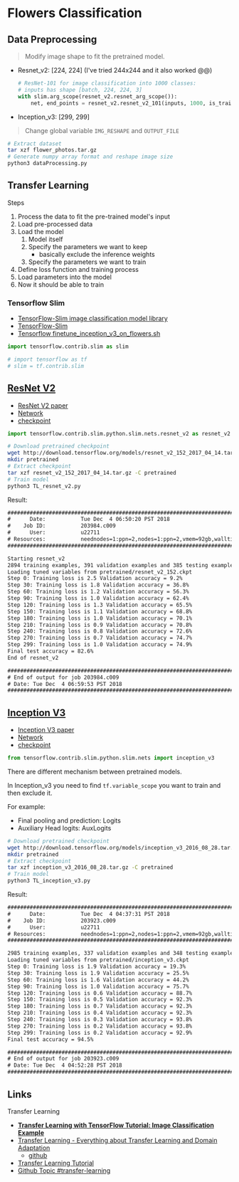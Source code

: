 # Flowers Classification

## Data Preprocessing

> Modify image shape to fit the pretrained model.

* Resnet_v2: [224, 224] (I've tried 244x244 and it also worked @@)

    ```py
    # ResNet-101 for image classification into 1000 classes:
    # inputs has shape [batch, 224, 224, 3]
    with slim.arg_scope(resnet_v2.resnet_arg_scope()):
        net, end_points = resnet_v2.resnet_v2_101(inputs, 1000, is_training=False)
    ```

* Inception_v3: [299, 299]

> Change global variable `IMG_RESHAPE` and `OUTPUT_FILE`

```sh
# Extract dataset
tar xzf flower_photos.tar.gz
# Generate numpy array format and reshape image size
python3 dataProcessing.py
```

## Transfer Learning

Steps

1. Process the data to fit the pre-trained model's input
2. Load pre-processed data
3. Load the model
    1. Model itself
    2. Specify the parameters we want to keep
        * basically exclude the inference weights
    3. Specify the parameters we want to train
4. Define loss function and training process
5. Load parameters into the model
6. Now it should be able to train

### Tensorflow Slim

* [TensorFlow-Slim image classification model library](https://github.com/tensorflow/models/tree/master/research/slim)
* [TensorFlow-Slim](https://github.com/tensorflow/tensorflow/tree/master/tensorflow/contrib/slim)
* [Tensorflow finetune_inception_v3_on_flowers.sh](https://github.com/tensorflow/models/blob/master/research/slim/scripts/finetune_inception_v3_on_flowers.sh)

```py
import tensorflow.contrib.slim as slim

# import tensorflow as tf
# slim = tf.contrib.slim
```

## [ResNet V2](TL_resnet_v2.py)

* [ResNet V2 paper](https://arxiv.org/abs/1603.05027)
* [Network](https://github.com/tensorflow/tensorflow/blob/master/tensorflow/contrib/slim/python/slim/nets/resnet_v2.py)
* [checkpoint](http://download.tensorflow.org/models/resnet_v2_152_2017_04_14.tar.gz)

```py
import tensorflow.contrib.slim.python.slim.nets.resnet_v2 as resnet_v2
```

```sh
# Download pretrained checkpoint
wget http://download.tensorflow.org/models/resnet_v2_152_2017_04_14.tar.gz
mkdir pretrained
# Extract checkpoint
tar xzf resnet_v2_152_2017_04_14.tar.gz -C pretrained
# Train model
python3 TL_resnet_v2.py
```

Result:

```txt
########################################################################
#      Date:           Tue Dec  4 06:50:20 PST 2018
#    Job ID:           203984.c009
#      User:           u22711
# Resources:           neednodes=1:ppn=2,nodes=1:ppn=2,vmem=92gb,walltime=06:00:00
########################################################################

Starting resnet_v2
2894 training examples, 391 validation examples and 385 testing examples.
Loading tuned variables from pretrained/resnet_v2_152.ckpt
Step 0: Training loss is 2.5 Validation accuracy = 9.2%
Step 30: Training loss is 1.8 Validation accuracy = 36.8%
Step 60: Training loss is 1.2 Validation accuracy = 56.3%
Step 90: Training loss is 1.0 Validation accuracy = 62.4%
Step 120: Training loss is 1.3 Validation accuracy = 65.5%
Step 150: Training loss is 1.1 Validation accuracy = 68.8%
Step 180: Training loss is 1.0 Validation accuracy = 70.1%
Step 210: Training loss is 0.9 Validation accuracy = 70.8%
Step 240: Training loss is 0.8 Validation accuracy = 72.6%
Step 270: Training loss is 0.7 Validation accuracy = 74.7%
Step 299: Training loss is 1.0 Validation accuracy = 74.9%
Final test accuracy = 82.6%
End of resnet_v2

########################################################################
# End of output for job 203984.c009
# Date: Tue Dec  4 06:59:53 PST 2018
########################################################################
```

## [Inception V3](TL_inception_v3.py)

* [Inception V3 paper](https://arxiv.org/abs/1512.00567)
* [Network](https://github.com/tensorflow/models/blob/master/research/slim/nets/inception_v3.py)
* [checkpoint](http://download.tensorflow.org/models/inception_v3_2016_08_28.tar.gz)

```py
from tensorflow.contrib.slim.python.slim.nets import inception_v3
```

There are different mechanism between pretrained models.

In Inception_v3 you need to find `tf.variable_scope` you want to train and then exclude it.

For example:

* Final pooling and prediction: Logits
* Auxiliary Head logits: AuxLogits

```sh
# Download pretrained checkpoint
wget http://download.tensorflow.org/models/inception_v3_2016_08_28.tar.gz
mkdir pretrained
# Extract checkpoint
tar xzf inception_v3_2016_08_28.tar.gz -C pretrained
# Train model
python3 TL_inception_v3.py
```

Result:

```txt
########################################################################
#      Date:           Tue Dec  4 04:37:31 PST 2018
#    Job ID:           203923.c009
#      User:           u22711
# Resources:           neednodes=1:ppn=2,nodes=1:ppn=2,vmem=92gb,walltime=06:00:00
########################################################################

2985 training examples, 337 validation examples and 348 testing examples.
Loading tuned variables from pretrained/inception_v3.ckpt
Step 0: Training loss is 1.9 Validation accuracy = 19.3%
Step 30: Training loss is 1.9 Validation accuracy = 25.5%
Step 60: Training loss is 1.6 Validation accuracy = 44.2%
Step 90: Training loss is 1.0 Validation accuracy = 75.7%
Step 120: Training loss is 0.6 Validation accuracy = 88.7%
Step 150: Training loss is 0.5 Validation accuracy = 92.3%
Step 180: Training loss is 0.7 Validation accuracy = 92.3%
Step 210: Training loss is 0.4 Validation accuracy = 92.3%
Step 240: Training loss is 0.3 Validation accuracy = 93.8%
Step 270: Training loss is 0.2 Validation accuracy = 93.8%
Step 299: Training loss is 0.2 Validation accuracy = 92.9%
Final test accuracy = 94.5%

########################################################################
# End of output for job 203923.c009
# Date: Tue Dec  4 04:52:28 PST 2018
########################################################################
```

## Links

Transfer Learning

* [**Transfer Learning with TensorFlow Tutorial: Image Classification Example**](https://lambdalabs.com/blog/transfer-learning-with-tensorflow-tutorial-image-classification-example/)
* [Transfer Learning - Everything about Transfer Learning and Domain Adaptation](http://transferlearning.xyz/)
    * [github](https://github.com/jindongwang/transferlearning)
* [Transfer Learning Tutorial](https://github.com/kwotsin/transfer_learning_tutorial)
* [Github Topic #transfer-learning](https://github.com/topics/transfer-learning)
